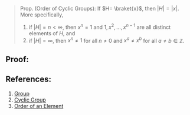 > Prop. (Order of Cyclic Groups): If $H= \braket{x}$, then $|H| = |x|$. More specifically, 
> 	1. if $|H| = n < \infty$, then $x^{n} = 1$ and $1, x^{2}, \ldots, x^{n -1}$ are all distinct elements of $H$, and 
> 	2. if $|H| = \infty$, then $x^{n} \neq 1$ for all $n \neq 0$ and $x^{a} \neq x^{b}$ for all $a \neq b \in \mathbb{Z}$. 

## Proof: 


## References: 
1. [Group](../Introduction%20%to%20Groups/Group.md)
2. [Cyclic Group](Cyclic%20Group.md)
3. [Order of an Element](../Introduction%to%20Groups/Order%20of%20an%20Element.md)
